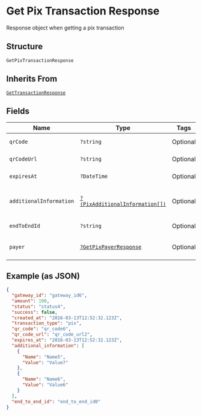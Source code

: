 
# Get Pix Transaction Response

Response object when getting a pix transaction

## Structure

`GetPixTransactionResponse`

## Inherits From

[`GetTransactionResponse`](../../doc/models/get-transaction-response.md)

## Fields

| Name | Type | Tags | Description | Getter | Setter |
|  --- | --- | --- | --- | --- | --- |
| `qrCode` | `?string` | Optional | - | getQrCode(): ?string | setQrCode(?string qrCode): void |
| `qrCodeUrl` | `?string` | Optional | - | getQrCodeUrl(): ?string | setQrCodeUrl(?string qrCodeUrl): void |
| `expiresAt` | `?DateTime` | Optional | - | getExpiresAt(): ?\DateTime | setExpiresAt(?\DateTime expiresAt): void |
| `additionalInformation` | [`?(PixAdditionalInformation[])`](../../doc/models/pix-additional-information.md) | Optional | - | getAdditionalInformation(): ?array | setAdditionalInformation(?array additionalInformation): void |
| `endToEndId` | `?string` | Optional | - | getEndToEndId(): ?string | setEndToEndId(?string endToEndId): void |
| `payer` | [`?GetPixPayerResponse`](../../doc/models/get-pix-payer-response.md) | Optional | - | getPayer(): ?GetPixPayerResponse | setPayer(?GetPixPayerResponse payer): void |

## Example (as JSON)

```json
{
  "gateway_id": "gateway_id6",
  "amount": 190,
  "status": "status4",
  "success": false,
  "created_at": "2016-03-13T12:52:32.123Z",
  "transaction_type": "pix",
  "qr_code": "qr_code6",
  "qr_code_url": "qr_code_url2",
  "expires_at": "2016-03-13T12:52:32.123Z",
  "additional_information": [
    {
      "Name": "Name5",
      "Value": "Value7"
    },
    {
      "Name": "Name6",
      "Value": "Value6"
    }
  ],
  "end_to_end_id": "end_to_end_id0"
}
```

